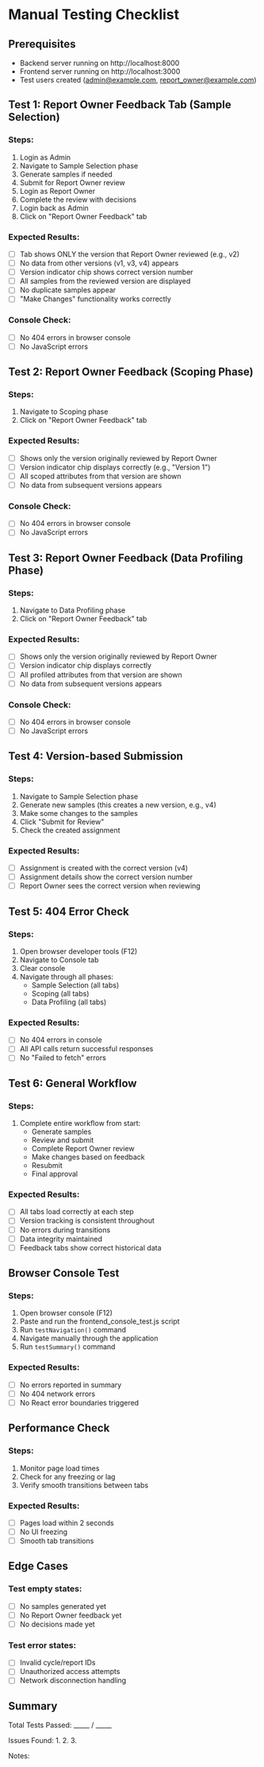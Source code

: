 # Manual Testing Checklist

## Prerequisites
- Backend server running on http://localhost:8000
- Frontend server running on http://localhost:3000
- Test users created (admin@example.com, report_owner@example.com)

## Test 1: Report Owner Feedback Tab (Sample Selection)

### Steps:
1. Login as Admin
2. Navigate to Sample Selection phase
3. Generate samples if needed
4. Submit for Report Owner review
5. Login as Report Owner
6. Complete the review with decisions
7. Login back as Admin
8. Click on "Report Owner Feedback" tab

### Expected Results:
- [ ] Tab shows ONLY the version that Report Owner reviewed (e.g., v2)
- [ ] No data from other versions (v1, v3, v4) appears
- [ ] Version indicator chip shows correct version number
- [ ] All samples from the reviewed version are displayed
- [ ] No duplicate samples appear
- [ ] "Make Changes" functionality works correctly

### Console Check:
- [ ] No 404 errors in browser console
- [ ] No JavaScript errors

## Test 2: Report Owner Feedback (Scoping Phase)

### Steps:
1. Navigate to Scoping phase
2. Click on "Report Owner Feedback" tab

### Expected Results:
- [ ] Shows only the version originally reviewed by Report Owner
- [ ] Version indicator chip displays correctly (e.g., "Version 1")
- [ ] All scoped attributes from that version are shown
- [ ] No data from subsequent versions appears

### Console Check:
- [ ] No 404 errors in browser console
- [ ] No JavaScript errors

## Test 3: Report Owner Feedback (Data Profiling Phase)

### Steps:
1. Navigate to Data Profiling phase
2. Click on "Report Owner Feedback" tab

### Expected Results:
- [ ] Shows only the version originally reviewed by Report Owner
- [ ] Version indicator chip displays correctly
- [ ] All profiled attributes from that version are shown
- [ ] No data from subsequent versions appears

### Console Check:
- [ ] No 404 errors in browser console
- [ ] No JavaScript errors

## Test 4: Version-based Submission

### Steps:
1. Navigate to Sample Selection phase
2. Generate new samples (this creates a new version, e.g., v4)
3. Make some changes to the samples
4. Click "Submit for Review"
5. Check the created assignment

### Expected Results:
- [ ] Assignment is created with the correct version (v4)
- [ ] Assignment details show the correct version number
- [ ] Report Owner sees the correct version when reviewing

## Test 5: 404 Error Check

### Steps:
1. Open browser developer tools (F12)
2. Navigate to Console tab
3. Clear console
4. Navigate through all phases:
   - Sample Selection (all tabs)
   - Scoping (all tabs)
   - Data Profiling (all tabs)

### Expected Results:
- [ ] No 404 errors in console
- [ ] All API calls return successful responses
- [ ] No "Failed to fetch" errors

## Test 6: General Workflow

### Steps:
1. Complete entire workflow from start:
   - Generate samples
   - Review and submit
   - Complete Report Owner review
   - Make changes based on feedback
   - Resubmit
   - Final approval

### Expected Results:
- [ ] All tabs load correctly at each step
- [ ] Version tracking is consistent throughout
- [ ] No errors during transitions
- [ ] Data integrity maintained
- [ ] Feedback tabs show correct historical data

## Browser Console Test

### Steps:
1. Open browser console (F12)
2. Paste and run the frontend_console_test.js script
3. Run `testNavigation()` command
4. Navigate manually through the application
5. Run `testSummary()` command

### Expected Results:
- [ ] No errors reported in summary
- [ ] No 404 network errors
- [ ] No React error boundaries triggered

## Performance Check

### Steps:
1. Monitor page load times
2. Check for any freezing or lag
3. Verify smooth transitions between tabs

### Expected Results:
- [ ] Pages load within 2 seconds
- [ ] No UI freezing
- [ ] Smooth tab transitions

## Edge Cases

### Test empty states:
- [ ] No samples generated yet
- [ ] No Report Owner feedback yet
- [ ] No decisions made yet

### Test error states:
- [ ] Invalid cycle/report IDs
- [ ] Unauthorized access attempts
- [ ] Network disconnection handling

## Summary

Total Tests Passed: _____ / _____

Issues Found:
1. 
2. 
3. 

Notes: